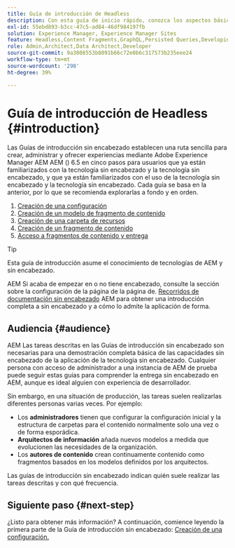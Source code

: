 ```yaml
---
title: Guía de introducción de Headless
description: Con esta guía de inicio rápido, conozca los aspectos básicos de las potentes capacidades sin encabezado de Adobe Experience Manager AEM () 6.5, como los modelos de contenido, los fragmentos de contenido y la API de GraphQL.
exl-id: 55ebd893-b3cc-47c5-ad84-46df984197fb
solution: Experience Manager, Experience Manager Sites
feature: Headless,Content Fragments,GraphQL,Persisted Queries,Developing
role: Admin,Architect,Data Architect,Developer
source-git-commit: 9a3008553b8091b66c72e0b6c317573b235eee24
workflow-type: tm+mt
source-wordcount: '298'
ht-degree: 39%

---
```


# Guía de introducción de Headless {#introduction}

Las Guías de introducción sin encabezado establecen una ruta sencilla para crear, administrar y ofrecer experiencias mediante Adobe Experience Manager AEM AEM () 6.5 en cinco pasos para usuarios que ya están familiarizados con la tecnología sin encabezado y la tecnología sin encabezado, y que ya están familiarizados con el uso de la tecnología sin encabezado y la tecnología sin encabezado. Cada guía se basa en la anterior, por lo que se recomienda explorarlas a fondo y en orden.

1. [Creación de una configuración](create-configuration.md)
1. [Creación de un modelo de fragmento de contenido](create-content-model.md)
1. [Creación de una carpeta de recursos](create-assets-folder.md)
1. [Creación de un fragmento de contenido](create-content-fragment.md)
1. [Acceso a fragmentos de contenido y entrega](create-api-request.md)

>[!TIP]
>
>Esta guía de introducción asume el conocimiento de tecnologías de AEM y sin encabezado.
>
>AEM Si acaba de empezar en o no tiene encabezado, consulte la sección sobre la configuración de la página de la página de. [Recorridos de documentación sin encabezado](/help/journey-headless/overview.md) AEM para obtener una introducción completa a sin encabezado y a cómo lo admite la aplicación de forma.

## Audiencia {#audience}

AEM Las tareas descritas en las Guías de introducción sin encabezado son necesarias para una demostración completa básica de las capacidades sin encabezado de la aplicación de la tecnología sin encabezado. Cualquier persona con acceso de administrador a una instancia de AEM de prueba puede seguir estas guías para comprender la entrega sin encabezado en AEM, aunque es ideal alguien con experiencia de desarrollador.

Sin embargo, en una situación de producción, las tareas suelen realizarlas diferentes personas varias veces. Por ejemplo:

* Los **administradores** tienen que configurar la configuración inicial y la estructura de carpetas para el contenido normalmente solo una vez o de forma esporádica.
* **Arquitectos de información** añada nuevos modelos a medida que evolucionen las necesidades de la organización.
* Los **autores de contenido** crean continuamente contenido como fragmentos basados en los modelos definidos por los arquitectos.

Las guías de introducción sin encabezado indican quién suele realizar las tareas descritas y con qué frecuencia.

## Siguiente paso {#next-step}

¿Listo para obtener más información? A continuación, comience leyendo la primera parte de la Guía de introducción sin encabezado: [Creación de una configuración.](create-configuration.md)
